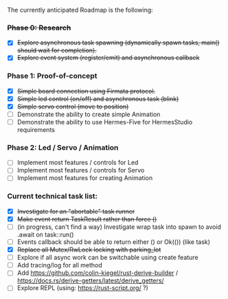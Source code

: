 The currently anticipated Roadmap is the following:

### ~~Phase 0: Research~~

- [X] ~~Explore asynchronous task spawning (dynamically spawn tasks, main() should wait for completion).~~
- [X] ~~Explore event system (register/emit) and asynchronous callback~~

### Phase 1: Proof-of-concept

- [X] ~~Simple board connection using Firmata protocol.~~
- [X] ~~Simple led control (on/off) and asynchronous task (blink)~~
- [X] ~~Simple servo control (move to position)~~
- [ ] Demonstrate the ability to create simple Animation
- [ ] Demonstrate the ability to use Hermes-Five for HermesStudio requirements

### Phase 2: Led / Servo / Animation

- [ ] Implement most features / controls for Led
- [ ] Implement most features / controls for Servo
- [ ] Implement most features for creating Animation

### Current technical task list:

- [X] ~~Investigate for an "abortable" task runner~~
- [X] ~~Make event return TaskResult rather than force ()~~
- [ ] (in progress, can't find a way) Investigate wrap task into spawn to avoid .await on task::run()
- [ ] Events callback should be able to return either () or Ok(()) (like task)
- [X] ~~Replace all Mutex/RwLock locking with parking_lot~~
- [ ] Explore if all async work can be switchable using create feature
- [ ] Add tracing/log for all method
- [ ] Add https://github.com/colin-kiegel/rust-derive-builder / https://docs.rs/derive-getters/latest/derive_getters/
- [ ] Explore REPL (using: https://rust-script.org/ ?)